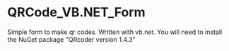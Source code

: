# QRCode_VB.NET_Form
Simple form to make qr codes. 
Written with vb.net.
You will need to install the NuGet package "QRcoder version 1.4.3" 

